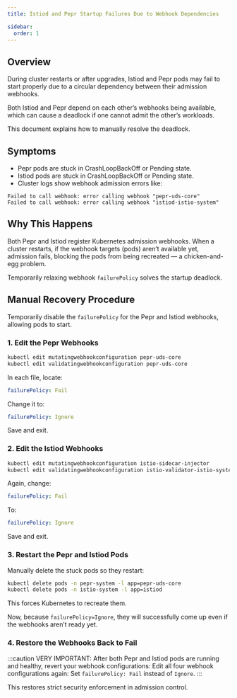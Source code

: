 ```yaml
---
title: Istiod and Pepr Startup Failures Due to Webhook Dependencies

sidebar:
  order: 1
---
```


## Overview
During cluster restarts or after upgrades, Istiod and Pepr pods may fail to start properly due to a circular dependency between their admission webhooks.

Both Istiod and Pepr depend on each other’s webhooks being available, which can cause a deadlock if one cannot admit the other’s workloads.

This document explains how to manually resolve the deadlock.

## Symptoms
- Pepr pods are stuck in CrashLoopBackOff or Pending state.
- Istiod pods are stuck in CrashLoopBackOff or Pending state.
- Cluster logs show webhook admission errors like:
```plaintext
Failed to call webhook: error calling webhook "pepr-uds-core"
Failed to call webhook: error calling webhook "istiod-istio-system"
```

## Why This Happens
Both Pepr and Istiod register Kubernetes admission webhooks.
When a cluster restarts, if the webhook targets (pods) aren’t available yet, admission fails, blocking the pods from being recreated — a chicken-and-egg problem.

Temporarily relaxing webhook `failurePolicy` solves the startup deadlock.

## Manual Recovery Procedure
Temporarily disable the `failurePolicy` for the Pepr and Istiod webhooks, allowing pods to start.

### 1. Edit the Pepr Webhooks
```bash
kubectl edit mutatingwebhookconfiguration pepr-uds-core
kubectl edit validatingwebhookconfiguration pepr-uds-core
```

In each file, locate:

```yaml
failurePolicy: Fail
```
Change it to:

```yaml
failurePolicy: Ignore
```
Save and exit.

### 2. Edit the Istiod Webhooks
```bash
kubectl edit mutatingwebhookconfiguration istio-sidecar-injector
kubectl edit validatingwebhookconfiguration istio-validator-istio-system
```

Again, change:

```yaml
failurePolicy: Fail
```
To:

```yaml
failurePolicy: Ignore
```
Save and exit.

### 3. Restart the Pepr and Istiod Pods
Manually delete the stuck pods so they restart:

```bash
kubectl delete pods -n pepr-system -l app=pepr-uds-core
kubectl delete pods -n istio-system -l app=istiod
```
This forces Kubernetes to recreate them.

Now, because `failurePolicy=Ignore`, they will successfully come up even if the webhooks aren’t ready yet.

### 4. Restore the Webhooks Back to Fail
:::caution
VERY IMPORTANT:
After both Pepr and Istiod pods are running and healthy, revert your webhook configurations:
Edit all four webhook configurations again:
Set `failurePolicy: Fail` instead of `Ignore`.
:::

This restores strict security enforcement in admission control.
